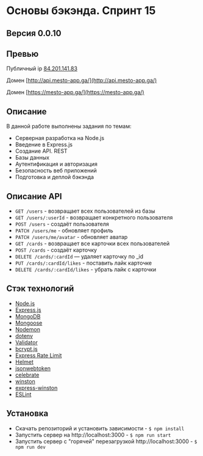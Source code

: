 # **Основы бэкэнда. Спринт 15**

## **Версия** 0.0.10

## **Превью**
Публичный ip [84.201.141.83](84.201.141.83)

Домен [http://api.mesto-app.ga/](http://api.mesto-app.ga/)

Домен [https://mesto-app.ga/](https://mesto-app.ga/)

## **Описание**
В данной работе выполнены задания по темам:
- Серверная разработка на Node.js
- Введение в Express.js
- Создание API. REST
- Базы данных
- Аутентификация и авторизация
- Безопасность веб приложений
- Подготовка и деплой бэкэнда 

## **Описание API**
- `GET /users` - возвращает всех пользователей из базы
- `GET /users/:userId` - возвращает конкретного пользователя
- `POST /users` - создаёт пользователя
- `PATCH /users/me` - обновляет профиль
- `PATCH /users/me/avatar` - обновляет аватар
- `GET /cards` - возвращает все карточки всех пользователей
- `POST /cards` - создаёт карточку
- `DELETE /cards/:cardId` — удаляет карточку по _id
- `PUT /cards/:cardId/likes` - поставить лайк карточке
- `DELETE /cards/:cardId/likes` - убрать лайк с карточки

## **Стэк технологий** 
- [Node.js](https://nodejs.org/en/)
- [Express.js](https://expressjs.com/ru/)
- [MongoDB](https://www.mongodb.com/)
- [Mongoose](https://mongoosejs.com/)
- [Nodemon](https://www.npmjs.com/package/nodemon/)
- [dotenv](https://www.npmjs.com/package/dotenv)
- [Validator](https://www.npmjs.com/package/validator)
- [bcrypt.js](https://www.npmjs.com/package/bcryptjs)
- [Express Rate Limit](https://www.npmjs.com/package/express-rate-limit)
- [Helmet](https://www.npmjs.com/package/helmet)
- [jsonwebtoken](https://www.npmjs.com/package/jsonwebtoken)
- [celebrate](https://www.npmjs.com/package/celebrate)
- [winston](https://www.npmjs.com/package/winston)
- [express-winston](https://www.npmjs.com/package/express-winston)
- [ESLint](https://eslint.org/)

## **Установка**
- Скачать репозиторий и установить зависимости - `$ npm install`
- Запустить сервер на http://localhost:3000 - `$ npm run start`
- Запустить сервер с "горячей" перезагрузкой http://localhost:3000 - `$ npm run dev`
